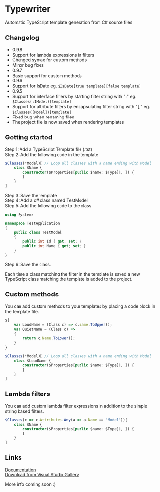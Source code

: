 # Typewriter
Automatic TypeScript template generation from C# source files

## Changelog
* 0.9.8
 * Support for lambda expressions in filters
 * Changed syntax for custom methods
 * Minor bug fixes
* 0.9.7
 * Basic support for custom methods
* 0.9.6
 * Support for IsDate eg. ```$IsDate[true template][false template]```
* 0.9.5
 * Support for interface filters by starting filter string with ":" eg. ```$Classes(:IModel)[template]```
 * Support for attribute filters by encapsulating filter string with "[]" eg. ```$Classes([Model])[template]```
 * Fixed bug when renaming files
 * The project file is now saved when rendering templates

## Getting started
Step 1: Add a TypeScript Template file (.tst)  
Step 2: Add the following code in the template  
```typescript
$Classes(*Model)[ // Loop all classes with a name ending with Model
    class $Name {
        constructor($Properties[public $name: $Type][, ]) {
        }
    }
]
```
Step 3: Save the template  
Step 4: Add a c# class named TestModel  
Step 5: Add the following code to the class  
```c#
using System;

namespace TestApplication
{
    public class TestModel
    {
        public int Id { get; set; }
        public int Name { get; set; }
    }
}
```
Step 6: Save the class.  

Each time a class matching the filter in the template is saved a new TypeScript class matching the template is added to the project.

## Custom methods
You can add custom methods to your templates by placing a code block in the template file.
```typescript
${
    var LoudName = (Class c) => c.Name.ToUpper();
    var QuietName = (Class c) => 
    {
        return c.Name.ToLower();
    }
}

$Classes(*Model)[ // Loop all classes with a name ending with Model
    class $LoudName {
        constructor($Properties[public $name: $Type][, ]) {
        }
    }
]
```

## Lambda filters
You can add custom lambda filter expressions in addition to the simple string based filters.
```typescript
$Classes(c => c.Attributes.Any(a => a.Name == "Model"))[
    class $Name {
        constructor($Properties[public $name: $Type][, ]) {
        }
    }
]
```

## Links
[Documentation](http://frhagn.github.io/Typewriter)  
[Download from Visual Studio Gallery](https://visualstudiogallery.msdn.microsoft.com/e1d68248-f30e-4a5d-bf18-31399a0bcfa6)

More info coming soon :)
